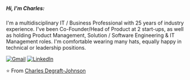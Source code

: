 

##### Hi, I'm Charles:

I'm a multidisciplinary IT / Business Professional with 25 years of industry experience. I've been Co-Founder/Head of Product at 2 start-ups, as well as holding Product Management, Solution / Software Engineering & IT Management roles. I'm comfortable wearing many hats, equally happy in technical or leadership positions.


[![Gmail](https://img.shields.io/badge/-GMAIL-D14836?style=for-the-badge&logo=gmail&logoColor=white)](mailto:cdegraftjohnsongmail.com)
[![LinkedIn](https://img.shields.io/badge/-LINKEDIN-0077B5?style=for-the-badge&logo=linkedin&logoColor=white)](https://www.linkedin.com/in/cdegraftjohnson/)







⭐️ From [Charles Degraft-Johnson](https://github.com/charleeboy)

